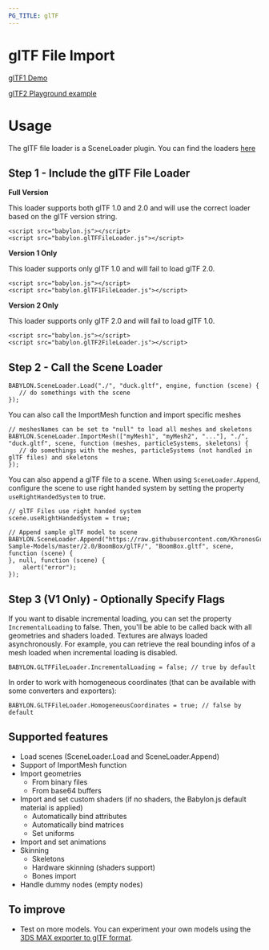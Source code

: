 ```yaml
---
PG_TITLE: glTF
---
```


# glTF File Import

[glTF1 Demo](http://babylonjs-extras.azurewebsites.net/glTF.html)

[glTF2 Playground example](http://www.babylonjs-playground.com/#6MZV8R)

# Usage
The glTF file loader is a SceneLoader plugin.
You can find the loaders [here](https://github.com/BabylonJS/Babylon.js/tree/master/dist/preview%20release/loaders)

## Step 1 - Include the glTF File Loader

**Full Version**

This loader supports both glTF 1.0 and 2.0 and will use the correct loader based on the glTF version string.

```
<script src="babylon.js"></script>
<script src="babylon.glTFFileLoader.js"></script>
```

**Version 1 Only**

This loader supports only glTF 1.0 and will fail to load glTF 2.0.

```
<script src="babylon.js"></script>
<script src="babylon.glTF1FileLoader.js"></script>
```

**Version 2 Only**

This loader supports only glTF 2.0 and will fail to load glTF 1.0.

```
<script src="babylon.js"></script>
<script src="babylon.glTF2FileLoader.js"></script>
```

## Step 2 - Call the Scene Loader
```
BABYLON.SceneLoader.Load("./", "duck.gltf", engine, function (scene) { 
   // do somethings with the scene
});
```

You can also call the ImportMesh function and import specific meshes
```
// meshesNames can be set to "null" to load all meshes and skeletons
BABYLON.SceneLoader.ImportMesh(["myMesh1", "myMesh2", "..."], "./", "duck.gltf", scene, function (meshes, particleSystems, skeletons) { 
   // do somethings with the meshes, particleSystems (not handled in glTF files) and skeletons
});
```


You can also append a glTF file to a scene. When using `SceneLoader.Append`, configure the scene to use right handed system by setting the property `useRightHandedSystem` to true. 

```
// glTF Files use right handed system 
scene.useRightHandedSystem = true;

// Append sample glTF model to scene
BABYLON.SceneLoader.Append("https://raw.githubusercontent.com/KhronosGroup/glTF-Sample-Models/master/2.0/BoomBox/glTF/", "BoomBox.gltf", scene, function (scene) {
}, null, function (scene) {
    alert("error");
});
```

## Step 3 (V1 Only) - Optionally Specify Flags

If you want to disable incremental loading, you can set the property `IncrementalLoading` to false.
Then, you'll be able to be called back with all geometries and shaders loaded. Textures are always loaded asynchronously. For example, you can retrieve the real bounding infos of a mesh loaded when incremental loading is disabled.
```
BABYLON.GLTFFileLoader.IncrementalLoading = false; // true by default
```

In order to work with homogeneous coordinates (that can be available with some converters and exporters):
```
BABYLON.GLTFFileLoader.HomogeneousCoordinates = true; // false by default
```


## Supported features
* Load scenes (SceneLoader.Load and SceneLoader.Append)
* Support of ImportMesh function
* Import geometries
    * From binary files
    * From base64 buffers
* Import and set custom shaders (if no shaders, the Babylon.js default material is applied)
    * Automatically bind attributes
    * Automatically bind matrices
    * Set uniforms
* Import and set animations
* Skinning
    * Skeletons
    * Hardware skinning (shaders support)
    * Bones import
* Handle dummy nodes (empty nodes)

## To improve
* Test on more models. You can experiment your own models using the [3DS MAX exporter to glTF format](/resources/3DSMax_to_glTF).
